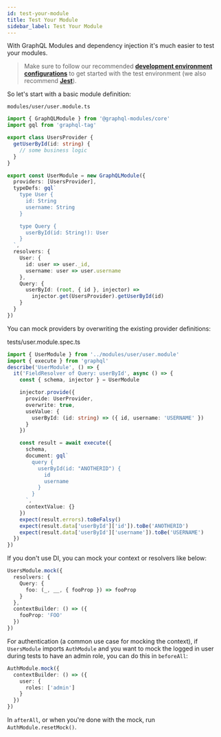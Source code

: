 ```yaml
---
id: test-your-module
title: Test Your Module
sidebar_label: Test Your Module
---
```


With GraphQL Modules and dependency injection it's much easier to test your modules.

> Make sure to follow our recommended **[development environment configurations](../recipes/development-environment.md)** to get started with the test environment (we also recommend **[Jest](https://jestjs.io/)**).

So let's start with a basic module definition:

`modules/user/user.module.ts`

```typescript
import { GraphQLModule } from '@graphql-modules/core'
import gql from 'graphql-tag'

export class UsersProvider {
  getUserById(id: string) {
    // some business logic
  }
}

export const UserModule = new GraphQLModule({
  providers: [UsersProvider],
  typeDefs: gql`
    type User {
      id: String
      username: String
    }

    type Query {
      userById(id: String!): User
    }
  `,
  resolvers: {
    User: {
      id: user => user._id,
      username: user => user.username
    },
    Query: {
      userById: (root, { id }, injector) =>
        injector.get(UsersProvider).getUserById(id)
    }
  }
})
```

You can mock providers by overwriting the existing provider definitions:

tests/user.module.spec.ts

```typescript
import { UserModule } from '../modules/user/user.module'
import { execute } from 'graphql'
describe('UserModule', () => {
  it('FieldResolver of Query: userById', async () => {
    const { schema, injector } = UserModule

    injector.provide({
      provide: UserProvider,
      overwrite: true,
      useValue: {
        userById: (id: string) => ({ id, username: 'USERNAME' })
      }
    })

    const result = await execute({
      schema,
      document: gql`
        query {
          userById(id: "ANOTHERID") {
            id
            username
          }
        }
      `,
      contextValue: {}
    })
    expect(result.errors).toBeFalsy()
    expect(result.data['userById']['id']).toBe('ANOTHERID')
    expect(result.data['userById']['username']).toBe('USERNAME')
  })
})
```

If you don't use DI, you can mock your context or resolvers like below:

```ts
UsersModule.mock({
  resolvers: {
    Query: {
      foo: (_, __, { fooProp }) => fooProp
    }
  },
  contextBuilder: () => ({
    fooProp: 'FOO'
  })
})
```

For authentication (a common use case for mocking the context), if `UsersModule` imports `AuthModule` and you want to mock the logged in user during tests to have an admin role, you can do this in `beforeAll`:

```ts
AuthModule.mock({
  contextBuilder: () => ({
    user: {
      roles: ['admin']
    }
  })
})
```

In `afterAll`, or when you're done with the mock, run `AuthModule.resetMock()`.
